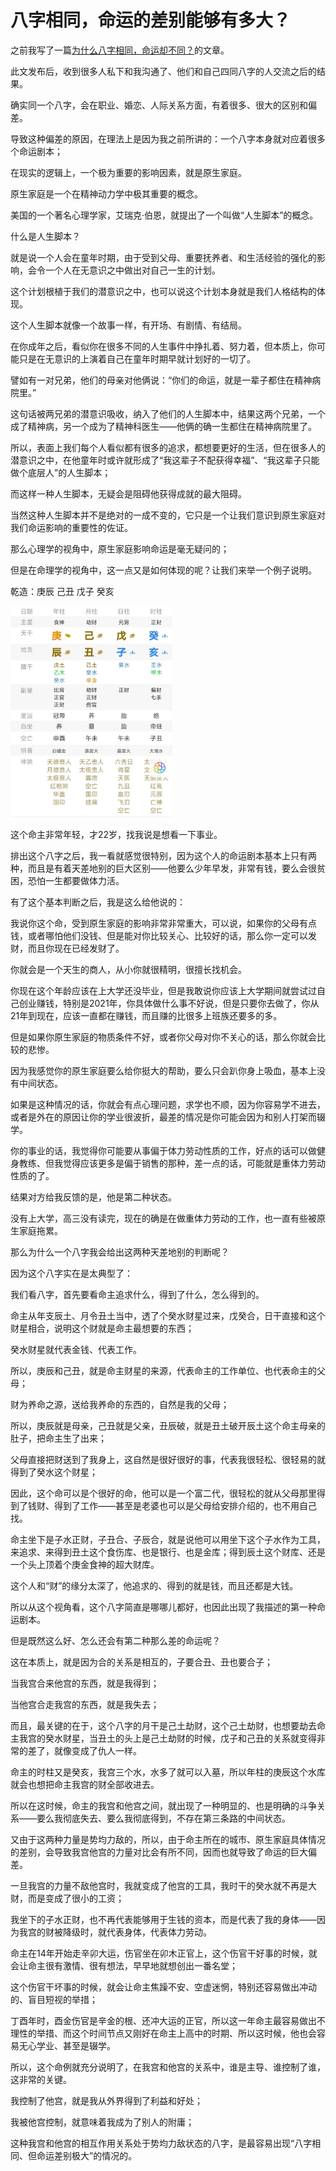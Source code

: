 # 八字相同，命运的差别能够有多大？

之前我写了一篇[为什么八字相同，命运却不同？](http://mp.weixin.qq.com/s?__biz=MzI2NTAzOTQxMg==&mid=2651446879&idx=1&sn=3924ee18aa2b776e75fe1221d5b6174b&chksm=f15e0504c6298c12885d05a5231637464701b69b6ef2a5e5d998906821a121b432b132e9de03&scene=21#wechat_redirect)的文章。

此文发布后，收到很多人私下和我沟通了、他们和自己四同八字的人交流之后的结果。

确实同一个八字，会在职业、婚恋、人际关系方面，有着很多、很大的区别和偏差。

导致这种偏差的原因，在理法上是因为我之前所讲的：一个八字本身就对应着很多个命运剧本；

在现实的逻辑上，一个极为重要的影响因素，就是原生家庭。

原生家庭是一个在精神动力学中极其重要的概念。

美国的一个著名心理学家，艾瑞克·伯恩，就提出了一个叫做“人生脚本”的概念。

什么是人生脚本？

就是说一个人会在童年时期，由于受到父母、重要抚养者、和生活经验的强化的影响，会令一个人在无意识之中做出对自己一生的计划。

这个计划根植于我们的潜意识之中，也可以说这个计划本身就是我们人格结构的体现。

这个人生脚本就像一个故事一样，有开场、有剧情、有结局。

在你成年之后，看似你在很多不同的人生事件中挣扎着、努力着，但本质上，你可能只是在无意识的上演着自己在童年时期早就计划好的一切了。

譬如有一对兄弟，他们的母亲对他俩说：“你们的命运，就是一辈子都住在精神病院里。”

这句话被两兄弟的潜意识吸收，纳入了他们的人生脚本中，结果这两个兄弟，一个成了精神病，另一个成为了精神科医生——他俩的确一生都住在精神病院里了。

所以，表面上我们每个人看似都有很多的追求，都想要更好的生活，但在很多人的潜意识之中，在他童年时或许就形成了“我这辈子不配获得幸福”、“我这辈子只能做个底层人”的人生脚本；

而这样一种人生脚本，无疑会是阻碍他获得成就的最大阻碍。

当然这种人生脚本并不是绝对的一成不变的，它只是一个让我们意识到原生家庭对我们命运影响的重要性的佐证。

那么心理学的视角中，原生家庭影响命运是毫无疑问的；

但是在命理学的视角中，这一点又是如何体现的呢？让我们来举一个例子说明。

乾造：庚辰 己丑 戊子 癸亥

<img src="../../_asset/image/天机自在阁/20230923.png" alt="图片" style="zoom:33%;" />

这个命主非常年轻，才22岁，找我说是想看一下事业。

排出这个八字之后，我一看就感觉很特别，因为这个人的命运剧本基本上只有两种，而且是有着天差地别的巨大区别——他要么少年早发，非常有钱，要么会很贫困，恐怕一生都要做体力活。

有了这个基本判断之后，我是这么给他说的：

我说你这个命，受到原生家庭的影响非常非常重大，可以说，如果你的父母有点钱，或者哪怕他们没钱、但是能对你比较关心、比较好的话，那么你一定可以发财，而且你现在已经发财了。

你就会是一个天生的商人，从小你就很精明，很擅长找机会。

你现在这个年龄应该在上大学还没毕业，但是我敢说你应该上大学期间就尝试过自己创业赚钱，特别是2021年，你具体做什么事不好说，但是只要你去做了，你从21年到现在，应该一直都在赚钱，而且赚的比很多上班族还要多的多。

但是如果你原生家庭的物质条件不好，或者你父母对你不关心的话，那么你就会比较的悲惨。

因为我感觉你的原生家庭要么给你挺大的帮助，要么只会趴你身上吸血，基本上没有中间状态。

如果是这种情况的话，你就会有点心理问题，求学也不顺，因为你容易学不进去，或者是外在的原因让你的学业很波折，最差的情况是你可能会因为和别人打架而辍学。

你的事业的话，我觉得你可能要从事偏于体力劳动性质的工作，好点的话可以做健身教练、但我觉得应该更多是偏于销售的那种，差一点的话，可能就是重体力劳动性质的了。

结果对方给我反馈的是，他是第二种状态。

没有上大学，高三没有读完，现在的确是在做重体力劳动的工作，也一直有些被原生家庭拖累。

那么为什么一个八字我会给出这两种天差地别的判断呢？

因为这个八字实在是太典型了：

我们看八字，首先要看命主追求什么，得到了什么，怎么得到的。

命主从年支辰土、月令丑土当中，透了个癸水财星过来，戊癸合，日干直接和这个财星相合，说明这个财就是命主最想要的东西；

癸水财星就代表金钱、代表工作。

所以，庚辰和己丑，就是命主财星的来源，代表命主的工作单位、也代表命主的父母；

财为养命之源，送给我养命的东西的，自然是我的父母；

所以，庚辰就是母亲，己丑就是父亲，丑辰破，就是丑土破开辰土这个命主母亲的肚子，把命主生了出来；

父母直接把财送到了我身上，这自然是很好很好的事，代表我很轻松、很轻易的就得到了癸水这个财星；

因此，这个命可以是个很好的命，他可以是一个富二代，很轻松的就从父母那里得到了钱财、得到了工作——甚至是老婆也可以是父母给安排介绍的，也不用自己找。

命主坐下是子水正财，子丑合、子辰合，就是说他可以用坐下这个子水作为工具，来追求、来得到丑土这个食伤库、也是银行、也是金库；得到辰土这个财库、还是一个头上顶着个庚金食神的超大财库。

这个人和“财”的缘分太深了，他追求的、得到的就是钱，而且还都是大钱。

所以从这个视角看，这个八字简直是哪哪儿都好，也因此出现了我描述的第一种命运剧本。

但是既然这么好、怎么还会有第二种那么差的命运呢？

这在本质上，就是因为合的关系是相互的，子要合丑、丑也要合子；

当我宫合来他宫的东西，就是我得到；


当他宫合走我宫的东西，就是我失去；

而且，最关键的在于，这个八字的月干是己土劫财，这个己土劫财，也想要劫去命主我宫的癸水财星，当丑土的头上是己土劫财的时候，戊子和己丑的关系就变得非常的差了，就像变成了仇人一样。

命主的时柱又是癸亥，我宫三个水，水多了就可以入墓，所以年柱的庚辰这个水库就会也想把命主我宫的财全部收进去。

所以在这时候，命主的我宫和他宫之间，就出现了一种明显的、也是明确的斗争关系——要么我彻底失去、要么我彻底得到，不存在第三条路的中间状态。

又由于这两种力量是势均力敌的，所以，由于命主所在的城市、原生家庭具体情况的差别，会导致我宫他宫的力量对比会有所不同，因而也就导致了命运的巨大偏差。

一旦我宫的力量不敌他宫时，我就变成了他宫的工具，我时干的癸水就不再是大财，而是变成了很小的工资；

我坐下的子水正财，也不再代表能够用于生钱的资本，而是代表了我的身体——因为我宫的财被降级时，就代表身体，代表体力劳动。

命主在14年开始走辛卯大运，伤官坐在卯木正官上，这个伤官干好事的时候，就会让命主很有激情、很有想法，早早地就想创出一番名堂；

这个伤官干坏事的时候，就会让命主焦躁不安、空虚迷惘，特别还容易做出冲动的、盲目短视的举措；

丁酉年时，酉金伤官是辛金的根、还冲大运的正官，所以这一年命主最容易做出不理性的举措、而这个时间节点又刚好在命主上高中的时期、所以这时候，他也会容易无心学业、甚至是辍学。

所以，这个命例就充分说明了，在我宫和他宫的关系中，谁是主导、谁控制了谁，这非常的关键。

我控制了他宫，就是我从外界得到了利益和好处；

我被他宫控制，就意味着我成为了别人的附庸；

这种我宫和他宫的相互作用关系处于势均力敌状态的八字，是最容易出现“八字相同、但命运差别极大”的情况的。